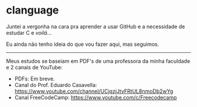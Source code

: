 # clanguage

Juntei a vergonha na cara pra aprender a usar GitHub e a necessidade de estudar C e *voilá*...

Eu ainda não tenho ideia do que vou fazer aqui, mas seguimos.

____________________________________________________________________________________________________________________________

Meus estudos se baseiam em PDF's de uma professora da minha faculdade e 2 canais de YouTube:
* PDFs: Em breve.
* Canal do Prof. Eduardo Casavella: https://www.youtube.com/channel/UCjqzjJtvFRtUL8nmoDb2wYg
* Canal FreeCodeCamp: https://www.youtube.com/c/Freecodecamp
